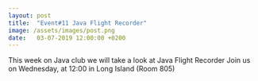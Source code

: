 ```yaml
---
layout: post
title:  "Event#11 Java Flight Recorder"
image: /assets/images/post.png
date:   03-07-2019 12:00:00 +0200
---
```

This week on Java club we will take a look at Java Flight Recorder
Join us on Wednesday, at 12:00 in Long Island (Room 805)
